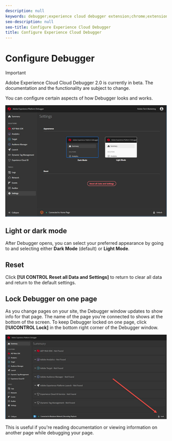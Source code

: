 ```yaml
---
description: null
keywords: debugger;experience cloud debugger extension;chrome;extension;configure
seo-description: null
seo-title: Configure Experience Cloud Debugger
title: Configure Experience Cloud Debugger
---
```


# Configure Debugger

>[!IMPORTANT]
>
>Adobe Experience Cloud Cloud Debugger 2.0 is currently in beta. The documentation and the functionality are subject to change. 

You can configure certain aspects of how Debugger looks and works.

![](assets/settings.jpg)

## Light or dark mode

After Debugger opens, you can select your preferred appearance by going to **<!UICONTROL Settings>** and selecting either **Dark Mode** (default) or **Light Mode**.

## Reset

Click **[!UI CONTROL Reset all Data and Settings]** to return to clear all data and return to the default settings.

## Lock Debugger on one page

As you change pages on your site, the Debugger window updates to show info for that page. The name of the page you're connected to shows at the bottom of the screen. To keep Debugger locked on one page, click **[!UICONTROL Lock]** in the bottom right corner of the Debugger window.

![](assets/lock.jpg)

This is useful if you're reading documentation or viewing information on another page while debugging your page.